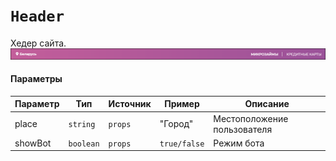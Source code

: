 # `Header`
Хедер сайта.<br/>
![Header](images/1.png)

#### Параметры
|Параметр|Тип|Источник|Пример|Описание|
|---|---|---|---|---|
|place|`string`|`props`|"Город"|Местоположение пользователя|
|showBot|`boolean`|`props`|`true/false`|Режим бота|
